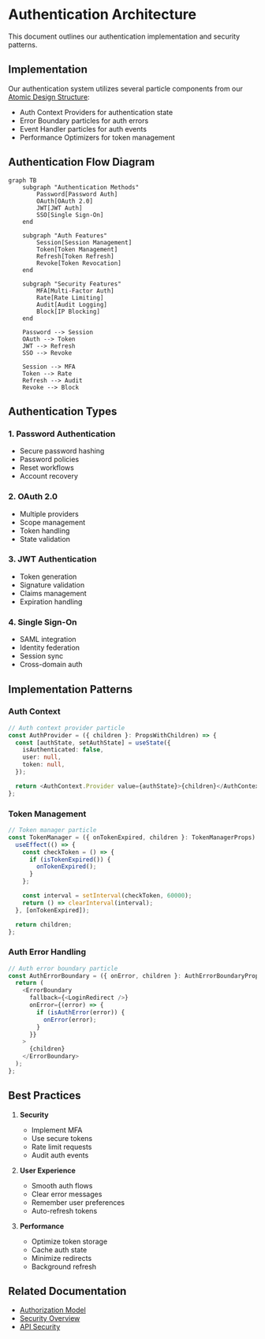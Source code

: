 # Authentication Architecture

This document outlines our authentication implementation and security patterns.

## Implementation

Our authentication system utilizes several particle components from our [Atomic Design Structure](../../components/atomic-design.md#particles):

- Auth Context Providers for authentication state
- Error Boundary particles for auth errors
- Event Handler particles for auth events
- Performance Optimizers for token management

## Authentication Flow Diagram

```mermaid
graph TB
    subgraph "Authentication Methods"
        Password[Password Auth]
        OAuth[OAuth 2.0]
        JWT[JWT Auth]
        SSO[Single Sign-On]
    end

    subgraph "Auth Features"
        Session[Session Management]
        Token[Token Management]
        Refresh[Token Refresh]
        Revoke[Token Revocation]
    end

    subgraph "Security Features"
        MFA[Multi-Factor Auth]
        Rate[Rate Limiting]
        Audit[Audit Logging]
        Block[IP Blocking]
    end

    Password --> Session
    OAuth --> Token
    JWT --> Refresh
    SSO --> Revoke

    Session --> MFA
    Token --> Rate
    Refresh --> Audit
    Revoke --> Block
```

## Authentication Types

### 1. Password Authentication

- Secure password hashing
- Password policies
- Reset workflows
- Account recovery

### 2. OAuth 2.0

- Multiple providers
- Scope management
- Token handling
- State validation

### 3. JWT Authentication

- Token generation
- Signature validation
- Claims management
- Expiration handling

### 4. Single Sign-On

- SAML integration
- Identity federation
- Session sync
- Cross-domain auth

## Implementation Patterns

### Auth Context

```typescript
// Auth context provider particle
const AuthProvider = ({ children }: PropsWithChildren) => {
  const [authState, setAuthState] = useState({
    isAuthenticated: false,
    user: null,
    token: null,
  });

  return <AuthContext.Provider value={authState}>{children}</AuthContext.Provider>;
};
```

### Token Management

```typescript
// Token manager particle
const TokenManager = ({ onTokenExpired, children }: TokenManagerProps) => {
  useEffect(() => {
    const checkToken = () => {
      if (isTokenExpired()) {
        onTokenExpired();
      }
    };

    const interval = setInterval(checkToken, 60000);
    return () => clearInterval(interval);
  }, [onTokenExpired]);

  return children;
};
```

### Auth Error Handling

```typescript
// Auth error boundary particle
const AuthErrorBoundary = ({ onError, children }: AuthErrorBoundaryProps) => {
  return (
    <ErrorBoundary
      fallback={<LoginRedirect />}
      onError={(error) => {
        if (isAuthError(error)) {
          onError(error);
        }
      }}
    >
      {children}
    </ErrorBoundary>
  );
};
```

## Best Practices

1. **Security**

   - Implement MFA
   - Use secure tokens
   - Rate limit requests
   - Audit auth events

2. **User Experience**

   - Smooth auth flows
   - Clear error messages
   - Remember user preferences
   - Auto-refresh tokens

3. **Performance**
   - Optimize token storage
   - Cache auth state
   - Minimize redirects
   - Background refresh

## Related Documentation

- [Authorization Model](./authorization.md)
- [Security Overview](../system/security.md)
- [API Security](../system/security.md)
